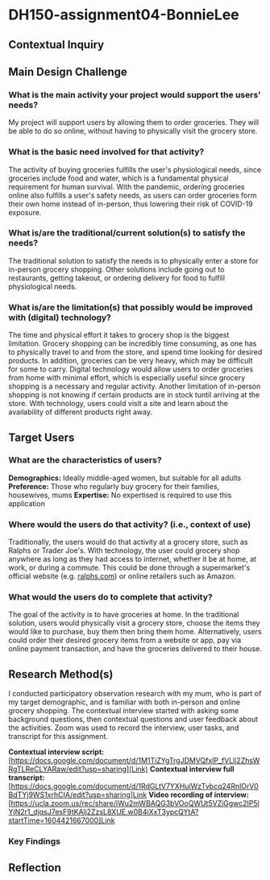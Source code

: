 # DH150-assignment04-BonnieLee

## Contextual Inquiry

## Main Design Challenge
### What is the main activity your project would support the users’ needs?
My project will support users by allowing them to order groceries. They will be able to do so online, without having to physically visit the grocery store.

### What is the basic need involved for that activity? 
The activity of buying groceries fulfills the user's physiological needs, since groceries include food and water, which is a fundamental physical requirement for human survival. With the pandemic, ordering groceries online also fulfills a user's safety needs, as users can order groceries form their own home instead of in-person, thus lowering their risk of COVID-19 exposure.

### What is/are the traditional/current solution(s) to satisfy the needs?
The traditional solution to satisfy the needs is to physically enter a store for in-person grocery shopping. Other solutions include going out to restaurants, getting takeout, or ordering delivery for food to fulfill physiological needs.

### What is/are the limitation(s) that possibly would be improved with (digital) technology?
The time and physical effort it takes to grocery shop is the biggest limitation. Grocery shopping can be incredibly time consuming, as one has to physically travel to and from the store, and spend time looking for desired products. In addition, groceries can be very heavy, which may be difficult for some to carry. Digital technology would allow users to order groceries from home with minimal effort, which is especially useful since grocery shopping is a necessary and regular activity. Another limitation of in-person shopping is not knowing if certain products are in stock tuntil arriving at the store. With technology, users could visit a site and learn about the availability of different products right away.

## Target Users
### What are the characteristics of users? 
**Demographics:** Ideally middle-aged women, but suitable for all adults
**Preference:** Those who regularly buy grocery for their families, housewives, mums
**Expertise:** No expertised is required to use this application

### Where would the users do that activity? (i.e., context of use)
Traditionally, the users would do that activity at a grocery store, such as Ralphs or Trader Joe's. With technology, the user could grocery shop anywhere as long as they had access to internet, whether it be at home, at work, or during a commute. This could be done through a supermarket's official website (e.g. [ralphs.com](ralphs.com)) or online retailers such as Amazon.

### What would the users do to complete that activity? 
The goal of the activity is to have groceries at home. In the traditional solution, users would physically visit a grocery store, choose the items they would like to purchase, buy them then bring them home. Alternatively, users could order their desired grocery items from a website or app, pay via online payment transaction, and have the groceries delivered to their house.

## Research Method(s)
I conducted participatory observation research with my mum, who is part of my target demographic, and is familiar with both in-person and online grocery shopping. The contextual interview started with asking some background questions, then contextual questions and user feedback about the activities. Zoom was used to record the interview, user tasks, and transcript for this assignment.

**Contextual interview script:** [https://docs.google.com/document/d/1M1TiZYgTrgJDMVQfxlP_fVLli2ZhsWRgTLReCLYARaw/edit?usp=sharing](Link)
**Contextual interview full transcript:** [https://docs.google.com/document/d/1RdGLtV7YXHulWzTvbcq24RnlOrV0BdTYj9WS1xrhCIA/edit?usp=sharing]Link
**Video recording of interview:** [https://ucla.zoom.us/rec/share/iWu2mWBAQG3bVOoQWUt5VZiGgwc2IP5lYjN2r1_djqsJ7esF9tKAlj2ZzsL8XUE.w0B4iXxT3ypcQYtA?startTime=1604421667000]Link

### Key Findings

## Reflection
